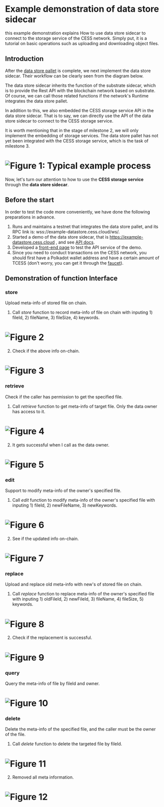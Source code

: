 # Example demonstration of data store sidecar

this example demonstration explains How to use data store sidecar to connect to the storage service of the CESS network. Simply put, it is a tutorial on basic operations such as uploading and downloading object files.

## Introduction

After the [data store pallet](https://github.com/CESSProject/data-store-pallet) is complete, we next implement the data store sidecar. Their workflow can be clearly seen from the diagram below.

The data store sidecar inherits the function of the substrate sidecar, which is to provide the Rest API with the blockchain network based on substrate. Of course, we can call those related functions if the network's Runtime integrates the data store pallet.

In addition to this, we also embedded the CESS storage service API in the data store sidecar. That is to say, we can directly use the API of the data store sidecar to connect to the CESS storage service.

It is worth mentioning that in the stage of milestone 2, we will only implement the embedding of storage services. The data store pallet has not yet been integrated with the CESS storage service, which is the task of milestone 3.

# ![Figure 1: Typical example process](https://raw.githubusercontent.com/CESSProject/W3F-illustration/main/substrate-builder-program/10.svg)

Now, let's turn our attention to how to use the **CESS storage service** through the **data store sidecar**.

## Before the start

In order to test the code more conveniently, we have done the following preparations in advance.

1. Runs and maintains a testnet that integrates the data store pallet, and its RPC link is: wss://example-datastore.cess.cloud/ws/.
2. Started a demo of the data store sidecar, that is https://example-datastore.cess.cloud , and see [API docs](https://example-datastore.cess.cloud/docs).
3. Developed a [front-end page](https://example-datastore.cess.cloud/api-test/) to test the API service of the demo.
4. Since you need to conduct transactions on the CESS network, you should first have a Polkadot wallet address and have a certain amount of TCESS (don't worry, you can get it through the [faucet](https://testnet-faucet.cess.cloud)).

## Demonstration of function Interface

### store
Upload meta-info of stored file on chain.

1. Call _store_ function to record meta-info of file on chain with inputing 1) fileId, 2) fileName, 3) fileSize, 4) keywords.
# ![Figure 2](https://raw.githubusercontent.com/CESSProject/W3F-illustration/main/data-store-pallet/docs/data-store-01.png)

2. Check if the above info on-chain.
# ![Figure 3](https://raw.githubusercontent.com/CESSProject/W3F-illustration/main/data-store-pallet/docs/data-store-02.png)

### retrieve
Check if the caller has permission to get the specified file.

1. Call _retrieve_ function to get meta-info of target file. Only the data owner has access to it.
# ![Figure 4](https://raw.githubusercontent.com/CESSProject/W3F-illustration/main/data-store-pallet/docs/data-store-03.png)

2. It gets successful when I call as the data owner.
# ![Figure 5](https://raw.githubusercontent.com/CESSProject/W3F-illustration/main/data-store-pallet/docs/data-store-04.png)

### edit
Support to modify meta-info of the owner's specified file.

1. Call _edit_ function to modify meta-info of the owner's specified file with inputing 1) fileId, 2) newFileName, 3) newKeywords.
# ![Figure 6](https://raw.githubusercontent.com/CESSProject/W3F-illustration/main/data-store-pallet/docs/data-store-05.png)

2. See if the updated info on-chain.
# ![Figure 7](https://raw.githubusercontent.com/CESSProject/W3F-illustration/main/data-store-pallet/docs/data-store-06.png)

### replace
Upload and replace old meta-info with new's of stored file on chain.

1. Call _replace_ function to replace meta-info of the owner's specified file with inputing 1) oldFileId, 2) newFileId, 3) fileName, 4) fileSize, 5) keywords.
# ![Figure 8](https://raw.githubusercontent.com/CESSProject/W3F-illustration/main/data-store-pallet/docs/data-store-07.png)

2. Check if the replacement is successful.
# ![Figure 9](https://raw.githubusercontent.com/CESSProject/W3F-illustration/main/data-store-pallet/docs/data-store-08.png)

### query
Query the meta-info of file by fileId and owner.
# ![Figure 10](https://raw.githubusercontent.com/CESSProject/W3F-illustration/main/data-store-pallet/docs/data-store-11.png)

### delete
Delete the meta-info of the specified file, and the caller must be the owner of the file.

1. Call _delete_ function to delete the targeted file by fileId.
# ![Figure 11](https://raw.githubusercontent.com/CESSProject/W3F-illustration/main/data-store-pallet/docs/data-store-09.png)

2. Removed all meta information.
# ![Figure 12](https://raw.githubusercontent.com/CESSProject/W3F-illustration/main/data-store-pallet/docs/data-store-10.png)

